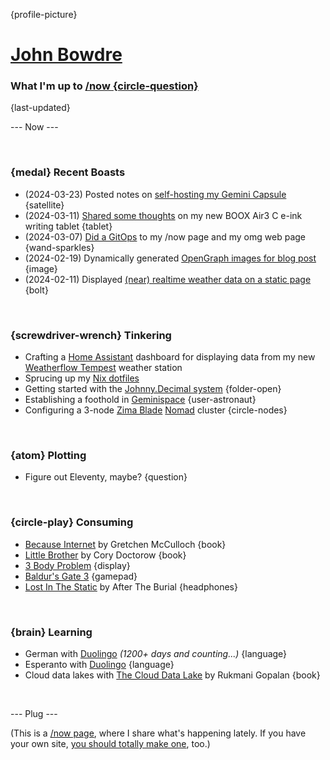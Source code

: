 {profile-picture}

# [John Bowdre](https://jbowdre.lol)

### What I'm up to [/now {circle-question}](https://nownownow.com/about)

{last-updated}

--- Now ---

<script src="https://status.lol/jbowdre.js?time&link&fluent&pretty"></script>

<br>

### {medal} Recent Boasts
- (2024-03-23) Posted notes on [self-hosting my Gemini Capsule](https://runtimeterror.dev/gemini-capsule-gempost-github-actions/) {satellite}
- (2024-03-11) [Shared some thoughts](https://capsule.jbowdre.lol/gemlog/2024-03-11-boox-note-3c-writing-tablet.gmi) on my new BOOX Air3 C e-ink writing tablet {tablet}
- (2024-03-07) [Did a GitOps](https://capsule.jbowdre.lol/gemlog/2024-03-07-gitops-omglol.gmi) to my /now page and my omg web page {wand-sparkles}
- (2024-02-19) Dynamically generated [OpenGraph images for blog post](https://runtimeterror.dev/dynamic-opengraph-images-with-hugo/) {image}
- (2024-02-11) Displayed [(near) realtime weather data on a static page](https://runtimeterror.dev/display-tempest-weather-static-site/) {bolt}

<br>

### {screwdriver-wrench} Tinkering
- Crafting a [Home Assistant](https://www.home-assistant.io/) dashboard for displaying data from my new [Weatherflow Tempest](https://shop.weatherflow.com/products/tempest) weather station
- Sprucing up my [Nix dotfiles](https://github.com/jbowdre/dotfiles)
- Getting started with the [Johnny.Decimal system](https://johnnydecimal.com/) {folder-open}
- Establishing a foothold in [Geminispace](https://geminiprotocol.net/) {user-astronaut}
- Configuring a 3-node [Zima Blade](https://www.zimaboard.com/blade/) [Nomad](https://www.nomadproject.io/) cluster {circle-nodes}

<br>

### {atom} Plotting
- Figure out Eleventy, maybe? {question}

<br>

### {circle-play} Consuming
- [Because Internet](https://gretchenmcculloch.com/book/) by Gretchen McCulloch {book}
- [Little Brother](https://craphound.com/littlebrother/about/) by Cory Doctorow {book}
- [3 Body Problem](https://www.imdb.com/title/tt13016388/) {display}
- [Baldur's Gate 3](https://store.steampowered.com/app/1086940/Baldurs_Gate_3/) {gamepad}
- [Lost In The Static](https://musicthread.app/link/2d2w7PLshWdK0CgbBxJxZhvucA0) by After The Burial {headphones}

<br>

### {brain} Learning
- German with [Duolingo](https://www.duolingo.com/) *(1200+ days and counting...)* {language}
- Esperanto with [Duolingo](https://www.duolingo.com/) {language}
- Cloud data lakes with [The Cloud Data Lake](https://www.oreilly.com/library/view/the-cloud-data/9781098116576/) by Rukmani Gopalan {book}

<br>

--- Plug ---

(This is a [/now page](https://nownownow.com/about), where I share what's happening lately. If you have your own site, [you should totally make one](https://nownownow.com/about), too.)
